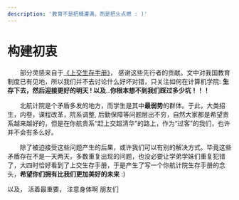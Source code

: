 ```yaml
---
description: '教育不是把桶灌满，而是把火点燃 : )'
---
```


# 构建初衷


　　部分灵感来自于[《上交生存手册》](https://link.zhihu.com/?target=http%3A//www.houxiaodi.com/assets/misc/manual.pdf)， 感谢这些先行者的贡献。文中对我国教育制度已有见地，所以我们并不去讨论什么好坏对错，只关注如何在计算机学院: **生存下去，然后迎接更好的明天 !  以及..你根本想不到我们踩过多少坑！！！**

　　北航计院是个矛盾多发的地方，而学生是其中**最弱势**的群体。于此，大类招生，内卷，课程改革，院系调整, 后勤保障等问题层出不穷，自然大家都是希望贵系越来越好的，但是在你航贵系“赶上交超清华”的路上，作为“过客”的我们，也许并不会有多么好。

　　除了被迫接受这些问题产生的后果，或许我们可以有别的解决方式。毕竟这些矛盾存在不是一天两天，多数重复出现的问题，也没必要让学弟学妹们重复犯错了，大四时恰好看到了上交生存手册，于是产生了写一个你航计院生存手册的念头，**希望你们拥有比我们更加美好的未来** :)

以及， 活着最重要， 注意身体啊 朋友们

　　



